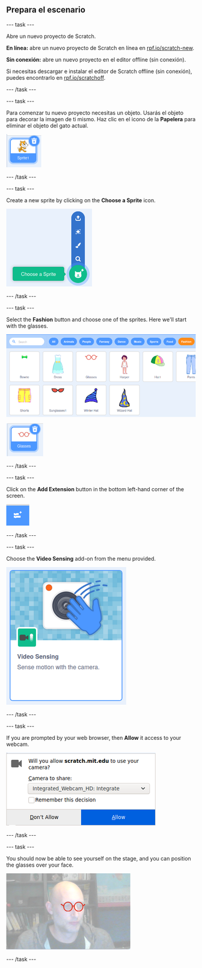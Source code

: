 ## Prepara el escenario

--- task ---

Abre un nuevo proyecto de Scratch.

**En línea:** abre un nuevo proyecto de Scratch en línea en [rpf.io/scratch-new](https://rpf.io/scratch-new).

**Sin conexión:** abre un nuevo proyecto en el editor offline (sin conexión).

Si necesitas descargar e instalar el editor de Scratch offline (sin conexión), puedes encontrarlo en [rpf.io/scratchoff](https://rpf.io/scratchoff).

--- /task ---

--- task ---

Para comenzar tu nuevo proyecto necesitas un objeto. Usarás el objeto para decorar la imagen de ti mismo. Haz clic en el icono de la **Papelera** para eliminar el objeto del gato actual.

![imagen mostrando el icono de la basura en el objeto del gato](images/delete-sprite.png)

--- /task ---

--- task ---

Create a new sprite by clicking on the **Choose a Sprite** icon.

![image showing the expanded choose sprite icon](images/new-sprite.png)

--- /task ---

--- task ---

Select the **Fashion** button and choose one of the sprites. Here we'll start with the glasses.

![image showing fashion sprites](images/fashion.png)

![image showing the glasses sprite](images/glasses.png)

--- /task ---

--- task ---

Click on the **Add Extension** button in the bottom left-hand corner of the screen.

![image showing the add extension button](images/add-extension.png)

--- /task ---

--- task ---

Choose the **Video Sensing** add-on from the menu provided.

![image showing the selection of the video extension library](images/video-extension.png)

--- /task ---

--- task ---

If you are prompted by your web browser, then **Allow** it access to your webcam.

![image showing browser prompt to allow access to the camera](images/allow-camera.png)

--- /task ---

--- task ---

You should now be able to see yourself on the stage, and you can position the glasses over your face.

![image showing a man with glasses superimposed over his face](images/man-with-glasses.png)

--- /task ---





